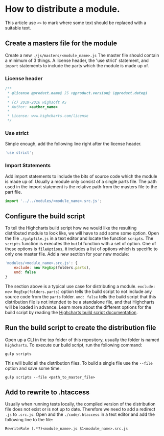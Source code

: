 # How to distribute a module.
This article use `<>` to mark where some text should be replaced with a suitable text.

## Create a masters file for the module
Create a new `./js/masters/<module_name>.js`
The master file should contain a minimum of 3 things. A license header, the 'use strict' statement, and `import` statements to include the parts which the module is made up of.
### License header
```javascript
/**
 * @license @product.name@ JS v@product.version@ (@product.date@)
 *
 * (c) 2010-2016 Highsoft AS
 * Author: <author_name>
 *
 * License: www.highcharts.com/license
 */
```
### Use strict
Simple enough, add the following line right after the license header.
```javascript
'use strict';
```
### Import Statements
Add import statements to include the bits of source code which the module is made up of.
Usually a module only consist of a single parts file. The path used in the import statement is the relative path from the masters file to the part file.
```javascript
import '../../modules/<module_name>.src.js';
```
## Configure the build script
To tell the Highcharts build script how we would like the resulting distributed module to look like, we will have to add some some option. Open the file `./gulpfile.js` in a text editor and locate the function `scripts`. The `scripts` function is executes the `build` function with a set of option. One of these options is `fileOptions`, it includes a list of options which is specific to only one master file. Add a new section for your new module:
```javascript
'modules/<module_name>.src.js': {
    exclude: new RegExp(folders.parts),
    umd: false
}
```
The section above is a typical use case for distributing a module.
`exclude: new RegExp(folders.parts)` option tells the build script to not include any source code from the `parts` folder.
`umd: false` tells the build script that this distribution file is not intended to be a standalone file, and that Highcharts will be loaded in advance.
Learn more about the different options for the build script by reading the <a href="../../assembler/README.md">Highcharts build script documentation</a>.

## Run the build script to create the distribution file
Open up a CLI in the top folder of this repository, usually the folder is named `highcharts`. To execute our build script, run the following command:
```
gulp scripts
```
This will build all the distribution files. To build a single file use the `--file` option and save some time.
```
gulp scripts --file <path_to_master_file>
```

## Add to rewrite to .htaccess
Usually when running tests locally, the compiled version of the distribution file does not exist or is not up to date. Therefore we need to add a redirect `.js` to `.src.js`. Open and the `./code/.htaccess` in a text editor and add the following line to the file:
```
RewriteRule (.*?)<module_name>.js $1<module_name>.src.js
```